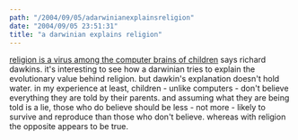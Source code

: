 ```yaml
---
path: "/2004/09/05/adarwinianexplainsreligion" 
date: "2004/09/05 23:51:31" 
title: "a darwinian explains religion" 
---
```

<a href="http://www.secularhumanism.org/library/fi/dawkins_24_5.htm">religion is a virus among the computer brains of children</a> says richard dawkins. it's interesting to see how a darwinian tries to explain the evolutionary value behind religion. but dawkin's explanation doesn't hold water. in my experience at least, children - unlike computers - don't believe everything they are told by their parents. and assuming what they are being told is a lie, those who do believe should be less - not more - likely to survive and reproduce than those who don't believe. whereas with religion the opposite appears to be true.